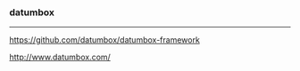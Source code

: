 ### datumbox
---
https://github.com/datumbox/datumbox-framework

http://www.datumbox.com/

```java


```

```
```

```
```


